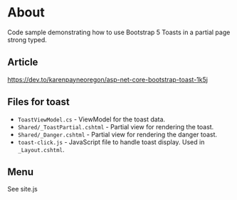 # About

Code sample demonstrating how to use Bootstrap 5 Toasts in a partial page strong typed.

## Article

https://dev.to/karenpayneoregon/asp-net-core-bootstrap-toast-1k5j
 
 ## Files for toast
- `ToastViewModel.cs` - ViewModel for the toast data.
- `Shared/_ToastPartial.cshtml` - Partial view for rendering the toast.
- `Shared/_Danger.cshtml` - Partial view for rendering the danger toast.
- `toast-click.js` - JavaScript file to handle toast display. Used in `_Layout.cshtml`.


## Menu

See site.js


